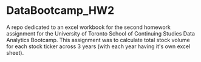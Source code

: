 # DataBootcamp_HW2
A repo dedicated to an excel workbook for the second homework assignment for the University of Toronto School of Continuing Studies Data Analytics Bootcamp. This assignment was to calculate total stock volume for each stock ticker across 3 years (with each year having it's own excel sheet).
